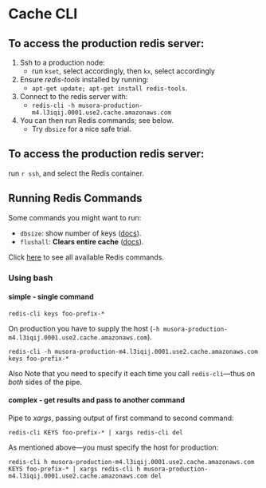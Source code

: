 
Cache CLI
===========================


To access the **production** redis server:
------------------------------------------

1. Ssh to a production node:
    * run `kset`, select accordingly, then `kx`, select accordingly
1. Ensure *redis-tools* installed by running: 
    * `apt-get update; apt-get install redis-tools`.
1. Connect to the redis server with: 
    * `redis-cli -h musora-production-m4.l3iqij.0001.use2.cache.amazonaws.com`
1. You can then run Redis commands; see below.
    * Try `dbsize` for a nice safe trial.


To access the **production** redis server:
------------------------------------------

run `r ssh`, and select the Redis container.


Running Redis Commands
-------------------------------------------

Some commands you might want to run:

* `dbsize`: show number of keys ([docs](https://redis.io/commands/dbsize)).
* `flushall`: **Clears entire cache** ([docs](https://redis.io/commands/flushall)).

Click [here](https://redis.io/commands) to see all available Redis commands.

### Using bash


#### simple - single command

```
redis-cli keys foo-prefix-*
```

On production you have to supply the host (`-h musora-production-m4.l3iqij.0001.use2.cache.amazonaws.com`).

```
redis-cli -h musora-production-m4.l3iqij.0001.use2.cache.amazonaws.com keys foo-prefix-*
```

Also Note that you need to specify it each time you call `redis-cli`—thus on *both* sides of the pipe.


#### complex - get results and pass to another command

Pipe to *xargs*, passing output of first command to second command:


```
redis-cli KEYS foo-prefix-* | xargs redis-cli del
```

As mentioned above—you must specify the host for production:

```
redis-cli h musora-production-m4.l3iqij.0001.use2.cache.amazonaws.com KEYS foo-prefix-* | xargs redis-cli h musora-production-m4.l3iqij.0001.use2.cache.amazonaws.com del
```
